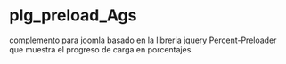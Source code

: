 # plg_preload_Ags 
 complemento para joomla basado en la libreria jquery Percent-Preloader que muestra el progreso de carga en porcentajes.

